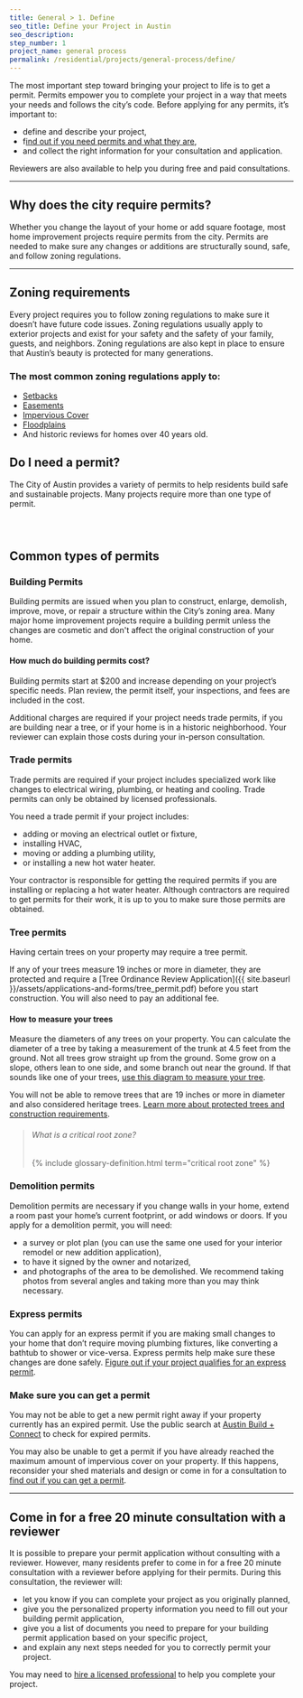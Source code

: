 ```yaml
---
title: General > 1. Define
seo_title: Define your Project in Austin
seo_description:
step_number: 1
project_name: general process
permalink: /residential/projects/general-process/define/
---
```



The most important step toward bringing your project to life is to get a permit. Permits empower you to complete your project in a way that meets your needs and follows the city’s code. Before applying for any permits, it’s important to:

* define and describe your project,
* f[ind out if you need permits and what they are](/residential/residential-toolkit/projects-that-dont-require-a-permit/), &nbsp;
* and collect the right information for your consultation and application.

Reviewers are also available to help you during free and paid consultations.

---

## Why does the city require permits?

Whether you change the layout of your home or add square footage, most home improvement projects require permits from the city. Permits are needed to make sure any changes or additions are structurally sound, safe, and follow zoning regulations.

---

## Zoning requirements

Every project requires you to follow zoning regulations to make sure it doesn’t have future code issues. Zoning regulations usually apply to exterior projects and exist for your safety and the safety of your family, guests, and neighbors. Zoning regulations are also kept in place to ensure that Austin’s beauty is protected for many generations.

### The most common zoning regulations apply to:

* [Setbacks](/residential/resources/glossary/setback)
* [Easements](/residential/resources/glossary/easement)
* [Impervious Cover](/residential/resources/glossary/impervious-cover)
* [Floodplains](/residential/resources/glossary/floodplain)
* And historic reviews for homes over 40 years old.

## Do I need a permit?

The City of Austin provides a variety of permits to help residents build safe and sustainable projects. Many projects require more than one type of permit.

### &nbsp;

## Common types of permits

### Building Permits

Building permits are issued when you plan to construct, enlarge, demolish, improve, move, or repair a structure within the City’s zoning area. Many major home improvement projects require a building permit unless the changes are cosmetic and don't affect the original construction of your home.

#### How much do building permits cost?

Building permits start at $200 and increase depending on your project’s specific needs. Plan review, the permit itself, your inspections, and fees are included in the cost.

Additional charges are required if your project needs trade permits, if you are building near a tree, or if your home is in a historic neighborhood. Your reviewer can explain those costs during your in-person consultation.

### Trade permits

Trade permits are required if your project includes specialized work like changes to electrical wiring, plumbing, or heating and cooling. Trade permits can only be obtained by licensed professionals.

You need a trade permit if your project includes:

* adding or moving an electrical outlet or fixture,
* installing HVAC,
* moving or adding a plumbing utility,
* or installing a new hot water heater.

Your contractor is responsible for getting the required permits if you are installing or replacing a hot water heater. Although contractors are required to get permits for their work, it is up to you to make sure those permits are obtained.

### Tree permits

Having certain trees on your property may require a tree permit.

If any of your trees measure 19 inches or more in diameter, they are protected and require a [Tree Ordinance Review Application]({{ site.baseurl }}/assets/applications-and-forms/tree_permit.pdf) before you start construction. You will also need to pay an additional fee.

#### How to measure your trees

Measure the diameters of any trees on your property. You can calculate the diameter of a tree by taking a measurement of the trunk at 4.5 feet from the ground. Not all trees grow straight up from the ground. Some grow on a slope, others lean to one side, and some branch out near the ground. If that sounds like one of your trees, [use this diagram to measure your tree](https://www.austintexas.gov/page/residential-tree-permit-process).

You will not be able to remove trees that are 19 inches or more in diameter and also considered heritage trees.&nbsp;[Learn more about protected trees and construction requirements](/residential/residential-toolkit/building-near-a-tree/).

> ###### What is a critical root zone?
>
> {% include glossary-definition.html term="critical root zone" %}

### Demolition permits

Demolition permits are necessary if you change walls in your home, extend a room past your home’s current footprint, or add windows or doors. If you apply for a demolition permit, you will need:

* a survey or plot plan (you can use the same one used for your interior remodel or new addition application),
* to have it signed by the owner and notarized,
* and photographs of the area to be demolished. We recommend taking photos from several angles and taking more than you may think necessary.

### Express permits

You can apply for an express permit if you are making small changes to your home that don’t require moving plumbing fixtures, like converting a bathtub to shower or vice-versa. Express permits help make sure these changes are done safely. [Figure out if your project qualifies for an express permit](/residential/residential-toolkit/express-permits).

### Make sure you can get a permit

You may not be able to get a new permit right away if your property currently has an expired permit. Use the public search at [Austin Build + Connect](https://abc.austintexas.gov/web/permit/public-search-other) to check for expired permits.

You may also be unable to get a permit if you have already reached the maximum amount of impervious cover on your property. If this happens, reconsider your shed materials and design or come in for a consultation to [find out if you can get a permit](/residential/residential-toolkit/can-i-get-a-permit).

---

## Come in for a free 20 minute consultation with a reviewer

It is possible to prepare your permit application without consulting with a reviewer. However, many residents prefer to come in for a free 20 minute consultation with a reviewer before applying for their permits. During this consultation, the reviewer will:

* let you know if you can complete your project as you originally planned,
* give you the personalized property information you need to fill out your building permit application,
* give you a list of documents you need to prepare for your building permit application based on your specific project,
* and explain any next steps needed for you to correctly permit your project.

You may need to [hire a licensed professional](/residential/residential-toolkit/hiring-a-professional) to help you complete your project.&nbsp;
